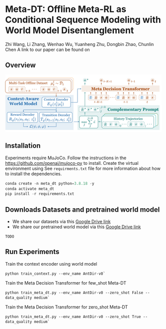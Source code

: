 # **Meta-DT: Offline Meta-RL as Conditional Sequence Modeling with World Model Disentanglement**
Zhi Wang, Li Zhang, Wenhao Wu, Yuanheng Zhu, Dongbin Zhao, Chunlin Chen
A link to our paper can be found on 
## **Overview**
![MetaDT](./Meta-DT.jpg)
## **Installation**
Experiments require MuJoCo. Follow the instructions in the https://github.com/openai/mujoco-py  to install.
Create the virtual environment using 
See `requirments.txt` file for more information about how to install the dependencies.
```python
conda create -n meta_dt python=3.8.18 -y
conda activate meta_dt
pip install -r requirements.txt
```
## **Downloads Datasets and pretrained world model**
 - We share our datasets via this [Google Drive link]()
 - We share our pretrained world model via this [Google Drive link]()
```
TODO
```
## **Run Experiments**
Train the context encoder using world model 
```
python train_context.py --env_name AntDir-v0` 
```

Train the Meta Decision Transformer for few_shot Meta-DT
```
python train_meta_dt.py --env_name AntDir-v0 --zero_shot False --data_quality medium` 
```
Train the Meta Decision Transformer for zero_shot Meta-DT
```
python train_meta_dt.py --env_name AntDir-v0 --zero_shot True --data_quality medium`
```
